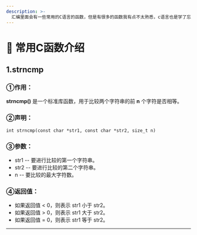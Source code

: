 ```yaml
---
description: >-
  汇编里面会有一些常用的C语言的函数，但是有很多的函数我有点不太熟悉，c语言也是学了忘记了，笑死。积累一下。这里只积累记忆不是特别深的，以及对某些返回值模糊的。
---
```


# 🥵 常用C函数介绍

## 1.strncmp

### ①作用：

**strncmp()** 是一个标准库函数，用于比较两个字符串的前 **n** 个字符是否相等。

### ②声明：

```
int strncmp(const char *str1, const char *str2, size_t n)
```

### ③参数：

* str1 -- 要进行比较的第一个字符串。
* str2 -- 要进行比较的第二个字符串。
* n -- 要比较的最大字符数。

### ④返回值：

* 如果返回值 < 0，则表示 str1 小于 str2。
* 如果返回值 > 0，则表示 str1 大于 str2。
* 如果返回值 = 0，则表示 str1 等于 str2。





***























